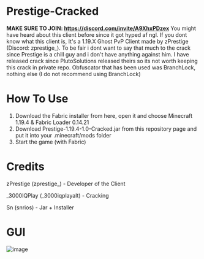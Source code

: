 # Prestige-Cracked
**MAKE SURE TO JOIN: https://discord.com/invite/A9XhxPDzex**
You might have heard about this client before since it got hyped af ngl. If you dont know what this client is, It's a 1.19.X Ghost PvP Client made by zPrestige (Discord: zprestige_). To be fair i dont want to say that much to the crack since Prestige is a chill guy and i don't have anything against him. I have released crack since PlutoSolutions released theirs so its not worth keeping this crack in private repo. Obfuscator that has been used was BranchLock, nothing else (I do not recommend using BranchLock)

# How To Use
1. Download the Fabric installer from here, open it and choose Minecraft 1.19.4 & Fabric Loader 0.14.21
2. Download Prestige-1.19.4-1.0-Cracked.jar from this repository page and put it into your .minecraft/mods folder
3. Start the game (with Fabric)

# Credits
zPrestige (zprestige_) - Developer of the Client

_3000IQPlay (_3000iqplayalt) - Cracking

Sn (snrios) - Jar + Installer

# GUI
![image](https://github.com/3000IQPlay/Prestige-Cracked/assets/75604883/8fa4b3d3-9af2-49aa-b404-03d5c9358a06)
